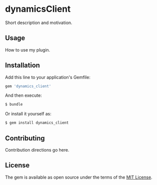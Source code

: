 # dynamicsClient
Short description and motivation.

## Usage
How to use my plugin.

## Installation
Add this line to your application's Gemfile:

```ruby
gem 'dynamics_client'
```

And then execute:
```bash
$ bundle
```

Or install it yourself as:
```bash
$ gem install dynamics_client
```

## Contributing
Contribution directions go here.

## License
The gem is available as open source under the terms of the [MIT License](http://opensource.org/licenses/MIT).
